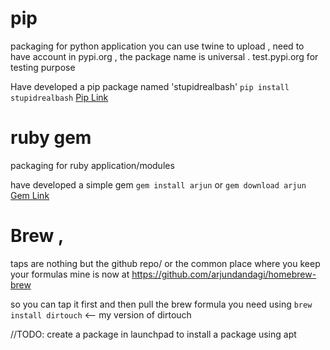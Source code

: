 # pip 

packaging for python application
you can use twine to upload , need to have account in pypi.org , the package name is universal . test.pypi.org for testing purpose

Have developed a pip package named 'stupidrealbash'
`pip install stupidrealbash` 
[Pip Link](https://pypi.org/project/stupidrealbash/)


# ruby gem 
 packaging for ruby application/modules
 
 have developed a simple gem 
 `gem install arjun` 
 or 
 `gem download arjun`
 [Gem Link](https://rubygems.org/gems/arjun)
 
 
 # Brew , 
 taps are nothing but the github repo/ or the common place where you keep your formulas 
 mine is now at https://github.com/arjundandagi/homebrew-brew
 
 so you can tap it first and then pull the brew formula you need 
 using 
 `brew install dirtouch` <-- my version of dirtouch 
 
 
 //TODO: create a package in launchpad to install a package using apt
